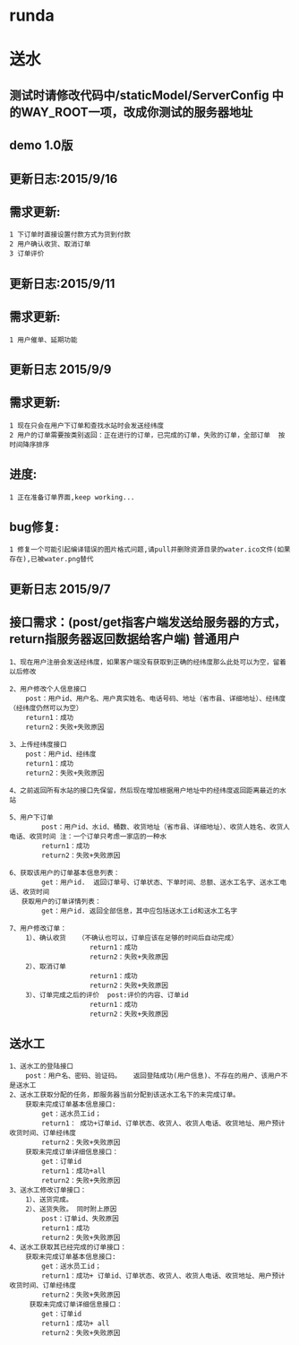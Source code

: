 # runda
送水
====
测试时请修改代码中/staticModel/ServerConfig 中的WAY_ROOT一项，改成你测试的服务器地址
-------
demo 1.0版
-------


更新日志:2015/9/16
-------
需求更新:
-------
	1 下订单时直接设置付款方式为货到付款
	2 用户确认收货、取消订单
	3 订单评价

更新日志:2015/9/11
-------
需求更新:
-------
	1 用户催单、延期功能





更新日志 2015/9/9
-------
需求更新:
-------
	1 现在只会在用户下订单和查找水站时会发送经纬度
	2 用户的订单需要按类别返回：正在进行的订单，已完成的订单，失败的订单，全部订单  按时间降序排序

进度:
-------
	1 正在准备订单界面,keep working...

bug修复:
-------
	1 修复一个可能引起编译错误的图片格式问题,请pull并删除资源目录的water.ico文件(如果存在),已被water.png替代

更新日志 2015/9/7
-------
接口需求：(post/get指客户端发送给服务器的方式，return指服务器返回数据给客户端)
普通用户
-------
	1、现在用户注册会发送经纬度，如果客户端没有获取到正确的经纬度那么此处可以为空，留着以后修改

	2、用户修改个人信息接口
	    post：用户id、用户名、用户真实姓名、电话号码、地址（省市县、详细地址）、经纬度（经纬度仍然可以为空）
	    return1：成功
	    return2：失败+失败原因

	3、上传经纬度接口
	    post：用户id、经纬度
	    return1：成功
        return2：失败+失败原因

	4、之前返回所有水站的接口先保留，然后现在增加根据用户地址中的经纬度返回距离最近的水站

	5、用户下订单
			post：用户id、水id、桶数、收货地址（省市县、详细地址）、收货人姓名、收货人电话、收货时间 注：一个订单只考虑一家店的一种水
	   		return1：成功
	   		return2：失败+失败原因

	6、获取该用户的订单基本信息列表：
	        get：用户id.  返回订单号、订单状态、下单时间、总额、送水工名字、送水工电话、收货时间
	   获取用户的订单详情列表：
	        get：用户id. 返回全部信息，其中应包括送水工id和送水工名字

	7、用户修改订单：
		1）、确认收货   （不确认也可以，订单应该在足够的时间后自动完成）
	                    return1：成功
	                    return2：失败+失败原因
		2）、取消订单
			            return1：成功
                        return2：失败+失败原因
		3）、订单完成之后的评价  post:评价的内容、订单id
			            return1：成功
                        return2：失败+失败原因


送水工
-------
	1、送水工的登陆接口
	    post：用户名、密码、验证码。   返回登陆成功(用户信息)、不存在的用户、该用户不是送水工
	2、送水工获取分配的任务，即服务器当前分配到该送水工名下的未完成订单。
	    获取未完成订单基本信息接口:
	        get：送水员工id；
	        return1： 成功+订单id、订单状态、收货人、收货人电话、收货地址、用户预计收货时间、订单经纬度
	        return2：失败+失败原因
		获取未完成订单详细信息接口：
		    get：订单id
		    return1：成功+all
		    return2：失败+失败原因
	3、送水工修改订单接口：
	    1）、送货完成。
		2）、送货失败。 同时附上原因
		    post：订单id、失败原因
		    return1：成功
            return2：失败+失败原因
	4、送水工获取其已经完成的订单接口：
	    获取未完成订单基本信息接口:
	        get：送水员工id；
	        return1：成功+ 订单id、订单状态、收货人、收货人电话、收货地址、用户预计收货时间、订单经纬度
	        return2：失败+失败原因
		 获取未完成订单详细信息接口：
		    get：订单id
		    return1：成功+ all
            return2：失败+失败原因


